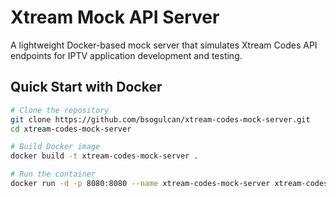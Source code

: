 # Xtream Mock API Server

A lightweight Docker-based mock server that simulates Xtream Codes API endpoints for IPTV application development and testing.

## Quick Start with Docker
```bash
# Clone the repository
git clone https://github.com/bsogulcan/xtream-codes-mock-server.git
cd xtream-codes-mock-server

# Build Docker image
docker build -t xtream-codes-mock-server .

# Run the container
docker run -d -p 8080:8080 --name xtream-codes-mock-server xtream-codes-mock-server
```